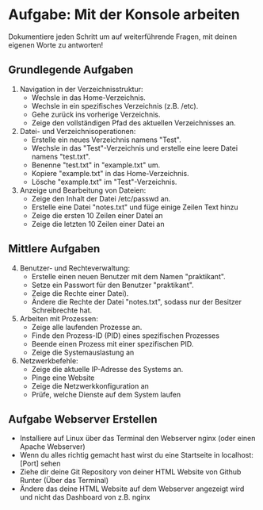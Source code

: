 # Aufgabe: Mit der Konsole arbeiten
Dokumentiere jeden Schritt um auf weiterführende Fragen, mit deinen eigenen Worte
zu antworten!
## Grundlegende Aufgaben
1. Navigation in der Verzeichnisstruktur:
   - Wechsle in das Home-Verzeichnis.
   - Wechsle in ein spezifisches Verzeichnis (z.B. /etc).
   - Gehe zurück ins vorherige Verzeichnis.
   - Zeige den vollständigen Pfad des aktuellen Verzeichnisses an.
2. Datei- und Verzeichnisoperationen:
   - Erstelle ein neues Verzeichnis namens "Test".
   - Wechsle in das "Test"-Verzeichnis und erstelle eine leere Datei namens
   "test.txt".
   - Benenne "test.txt" in "example.txt" um.
   - Kopiere "example.txt" in das Home-Verzeichnis.
   - Lösche "example.txt" im "Test"-Verzeichnis.
3. Anzeige und Bearbeitung von Dateien:
   - Zeige den Inhalt der Datei /etc/passwd an.
   - Erstelle eine Datei "notes.txt" und füge einige Zeilen Text hinzu
   - Zeige die ersten 10 Zeilen einer Datei an
   - Zeige die letzten 10 Zeilen einer Datei an

## Mittlere Aufgaben
4. Benutzer- und Rechteverwaltung:
   - Erstelle einen neuen Benutzer mit dem Namen "praktikant".
   - Setze ein Passwort für den Benutzer "praktikant".
   - Zeige die Rechte einer Datei).
   - Ändere die Rechte der Datei "notes.txt", sodass nur der Besitzer
   Schreibrechte hat.
5. Arbeiten mit Prozessen:
   - Zeige alle laufenden Prozesse an.
   - Finde den Prozess-ID (PID) eines spezifischen Prozesses
   - Beende einen Prozess mit einer spezifischen PID.
   - Zeige die Systemauslastung an
6. Netzwerkbefehle:
   - Zeige die aktuelle IP-Adresse des Systems an.
   - Pinge eine Website
   - Zeige die Netzwerkkonfiguration an
   - Prüfe, welche Dienste auf dem System laufen
  
## Aufgabe Webserver Erstellen
- Installiere auf Linux über das Terminal den Webserver nginx (oder einen Apache Webserver)
- Wenn du alles richtig gemacht hast wirst du eine Startseite in localhost:[Port] sehen
- Ziehe dir deine Git Repository von deiner HTML Website von Github Runter (Über das Terminal)
- Ändere das deine HTML Website auf dem Webserver angezeigt wird und nicht das Dashboard von z.B. nginx



